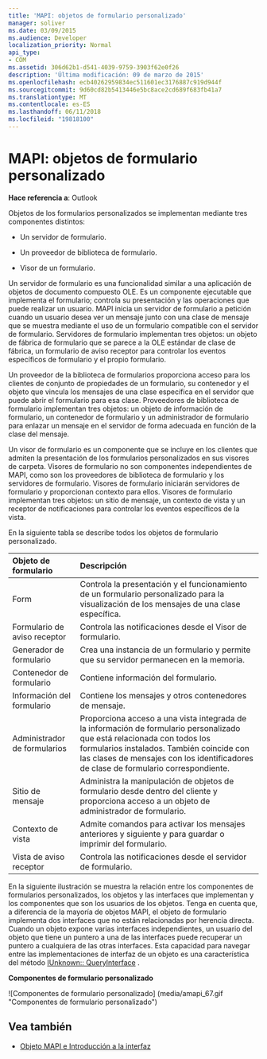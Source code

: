 ```yaml
---
title: 'MAPI: objetos de formulario personalizado'
manager: soliver
ms.date: 03/09/2015
ms.audience: Developer
localization_priority: Normal
api_type:
- COM
ms.assetid: 306d62b1-d541-4039-9759-3903f62e0f26
description: 'Última modificación: 09 de marzo de 2015'
ms.openlocfilehash: ecb40262959834ec511601ec3176887c919d944f
ms.sourcegitcommit: 9d60cd82b5413446e5bc8ace2cd689f683fb41a7
ms.translationtype: MT
ms.contentlocale: es-ES
ms.lasthandoff: 06/11/2018
ms.locfileid: "19818100"
---
```

# <a name="mapi-custom-form-objects"></a>MAPI: objetos de formulario personalizado
  
**Hace referencia a**: Outlook 
  
Objetos de los formularios personalizados se implementan mediante tres componentes distintos:
  
- Un servidor de formulario.
    
- Un proveedor de biblioteca de formulario.
    
- Visor de un formulario.
    
Un servidor de formulario es una funcionalidad similar a una aplicación de objetos de documento compuesto OLE. Es un componente ejecutable que implementa el formulario; controla su presentación y las operaciones que puede realizar un usuario. MAPI inicia un servidor de formulario a petición cuando un usuario desea ver un mensaje junto con una clase de mensaje que se muestra mediante el uso de un formulario compatible con el servidor de formulario. Servidores de formulario implementan tres objetos: un objeto de fábrica de formulario que se parece a la OLE estándar de clase de fábrica, un formulario de aviso receptor para controlar los eventos específicos de formulario y el propio formulario. 
  
Un proveedor de la biblioteca de formularios proporciona acceso para los clientes de conjunto de propiedades de un formulario, su contenedor y el objeto que vincula los mensajes de una clase específica en el servidor que puede abrir el formulario para esa clase. Proveedores de biblioteca de formulario implementan tres objetos: un objeto de información de formulario, un contenedor de formulario y un administrador de formulario para enlazar un mensaje en el servidor de forma adecuada en función de la clase del mensaje.
  
Un visor de formulario es un componente que se incluye en los clientes que admiten la presentación de los formularios personalizados en sus visores de carpeta. Visores de formulario no son componentes independientes de MAPI, como son los proveedores de biblioteca de formulario y los servidores de formulario. Visores de formulario iniciarán servidores de formulario y proporcionan contexto para ellos. Visores de formulario implementan tres objetos: un sitio de mensaje, un contexto de vista y un receptor de notificaciones para controlar los eventos específicos de la vista.
  
En la siguiente tabla se describe todos los objetos de formulario personalizado. 
  
|**Objeto de formulario**|**Descripción**|
|:-----|:-----|
|Form  <br/> |Controla la presentación y el funcionamiento de un formulario personalizado para la visualización de los mensajes de una clase específica.  <br/> |
|Formulario de aviso receptor  <br/> |Controla las notificaciones desde el Visor de formulario.  <br/> |
|Generador de formulario  <br/> |Crea una instancia de un formulario y permite que su servidor permanecen en la memoria.  <br/> |
|Contenedor de formulario  <br/> |Contiene información del formulario.  <br/> |
|Información del formulario  <br/> |Contiene los mensajes y otros contenedores de mensaje.  <br/> |
|Administrador de formularios  <br/> |Proporciona acceso a una vista integrada de la información de formulario personalizado que está relacionada con todos los formularios instalados. También coincide con las clases de mensajes con los identificadores de clase de formulario correspondiente.  <br/> |
|Sitio de mensaje  <br/> |Administra la manipulación de objetos de formulario desde dentro del cliente y proporciona acceso a un objeto de administrador de formulario.  <br/> |
|Contexto de vista  <br/> |Admite comandos para activar los mensajes anteriores y siguiente y para guardar o imprimir del formulario.  <br/> |
|Vista de aviso receptor  <br/> |Controla las notificaciones desde el servidor de formulario.  <br/> |
   
En la siguiente ilustración se muestra la relación entre los componentes de formularios personalizados, los objetos y las interfaces que implementan y los componentes que son los usuarios de los objetos. Tenga en cuenta que, a diferencia de la mayoría de objetos MAPI, el objeto de formulario implementa dos interfaces que no están relacionadas por herencia directa. Cuando un objeto expone varias interfaces independientes, un usuario del objeto que tiene un puntero a una de las interfaces puede recuperar un puntero a cualquiera de las otras interfaces. Esta capacidad para navegar entre las implementaciones de interfaz de un objeto es una característica del método [IUnknown:: QueryInterface](http://msdn.microsoft.com/library/54d5ff80-18db-43f2-b636-f93ac053146d%28Office.15%29.aspx) . 
  
**Componentes de formulario personalizado**
  
![Componentes de formulario personalizado] (media/amapi_67.gif "Componentes de formulario personalizado")
  
## <a name="see-also"></a>Vea también

- [Objeto MAPI e Introducción a la interfaz](mapi-object-and-interface-overview.md)

